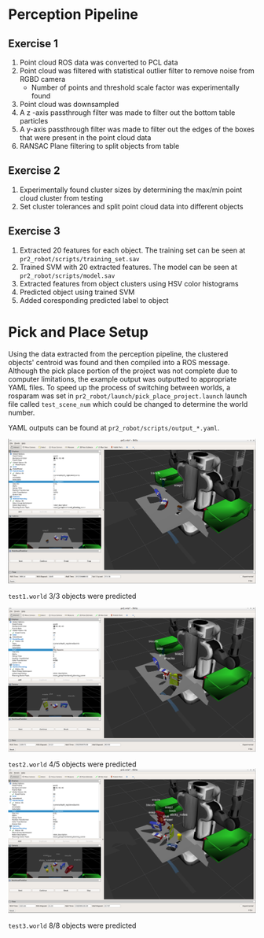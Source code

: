 [predicted1]: ./images/predicted1.PNG
[predicted2]: ./images/predicted2.PNG
[predicted3]: ./images/predicted3.PNG

# Perception Pipeline
## Exercise 1
1. Point cloud ROS data was converted to PCL data
2. Point cloud was filtered with statistical outlier filter to remove noise from RGBD camera
    - Number of points and threshold scale factor was experimentally found
3. Point cloud was downsampled
4. A z -axis passthrough filter was made to filter out the bottom table particles
5. A y-axis passthrough filter was made to filter out the edges of the boxes that were present in the point cloud data
6. RANSAC Plane filtering to split objects from table
## Exercise 2
1. Experimentally found cluster sizes by determining the max/min point cloud cluster from testing
2. Set cluster tolerances and split point cloud data into different objects

## Exercise 3
1. Extracted 20 features for each object. The training set can be seen at `pr2_robot/scripts/training_set.sav`
2. Trained SVM with 20 extracted features. The model can be seen at `pr2_robot/scripts/model.sav`
3. Extracted features from object clusters using HSV color histograms
4. Predicted object using trained SVM
5. Added coresponding predicted label to object

# Pick and Place Setup
Using the data extracted from the perception pipeline, the clustered objects' centroid was found and then compiled into a ROS message. Although the pick place portion of the project was not complete due to computer limitations, the example output was outputted to appropriate YAML files. To speed up the process of switching between worlds, a rosparam was set in `pr2_robot/launch/pick_place_project.launch` launch file called `test_scene_num` which could be changed to determine the world number.

YAML outputs can be found at `pr2_robot/scripts/output_*.yaml`.

![alt text][predicted1]


`test1.world`
3/3 objects were predicted

![alt text][predicted2]


`test2.world`
4/5 objects were predicted
![alt text][predicted3]


`test3.world`
8/8 objects were predicted
